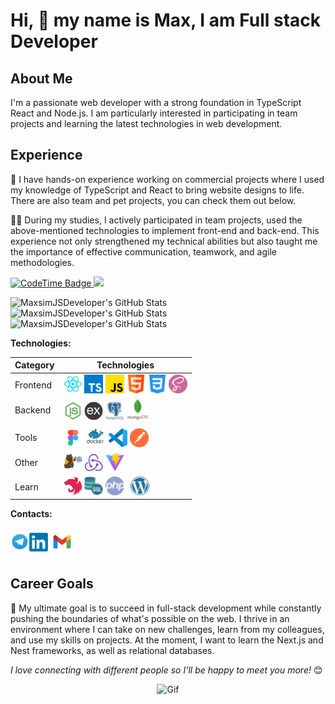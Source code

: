 # Hi, 👋 my name is Max, I am Full stack Developer

## About Me

I'm a passionate web developer with a strong foundation in TypeScript React and Node.js. I am particularly interested in participating in team projects and learning the latest technologies in web development.

## Experience

🚀 I have hands-on experience working on commercial projects where I used my knowledge of TypeScript and React to bring website designs to life. There are also team and pet projects, you can check them out below.

👨‍💻 During my studies, I actively participated in team projects, used the above-mentioned technologies to implement front-end and back-end. This experience not only strengthened my technical abilities but also taught me the importance of effective communication, teamwork, and agile methodologies.

<p align="left">
<a href="https://codetime.dev/ua/dashboard" target="_blank">
<img href="https://codetime.dev" alt="CodeTime Badge" src="https://img.shields.io/endpoint?style=social&color=222&url=https%3A%2F%2Fapi.codetime.dev%2Fshield%3Fid%3D25783%26project%3D%26in=0" height="20">
</a>
<a href="https://visitcount.itsvg.in">
  <img src="https://visitcount.itsvg.in/api?id=MaxsimJSDeveloper&label=Profile%20Views&pretty=true" height="20"/>
</a>
</p>

<img src="https://github-readme-stats.vercel.app/api?username=MaxsimJSDeveloper&theme=tokyonight&show_icons=true&hide_border=true&count_private=true" alt="MaxsimJSDeveloper's GitHub Stats" />

<img src="https://github-readme-stats.vercel.app/api/top-langs/?username=MaxsimJSDeveloper&theme=tokyonight&show_icons=true&hide_border=true&layout=compact" alt="MaxsimJSDeveloper's GitHub Stats" />

<img src="https://github-readme-streak-stats.herokuapp.com/?user=MaxsimJSDeveloper&theme=tokyonight&hide_border=true" alt="MaxsimJSDeveloper's GitHub Stats" />

**Technologies:**

<table>
  <thead>
    <tr>
      <th>Category</th>
      <th>Technologies</th>
    </tr>
  </thead>
  <tbody>
    <tr>
      <td>Frontend</td>
      <td>
        <a href="https://reactjs.org/" title="React" target="_blank"><img src="icons/react.png" width="30" alt="React" /></a>
        <a href="https://www.typescriptlang.org/" title="TypeScript" target="_blank"><img src="icons/typescript.png" width="30" alt="TypeScript" /></a>
        <a href="https://www.javascript.com/" title="JavaScript" target="_blank"><img src="icons/js.png" width="30" alt="JavaScript" /></a>
        <a href="https://html.com/" title="HTML" target="_blank"><img src="icons/html.png" width="30" alt="HTML" /></a>
        <a href="https://css.in.ua/" title="CSS" target="_blank"><img src="icons/css.png" width="30" alt="CSS" /></a>
        <a href="https://sass-lang.com/" title="SASS" target="_blank"><img src="icons/sass.png" width="30" alt="SASS" /></a>
      </td>
    </tr>
    <tr>
      <td>Backend</td>
      <td>
        <a href="https://nodejs.org/en" title="Node.js" target="_blank"><img src="icons/node.png" width="30" alt="Node.js" /></a>
        <a href="https://expressjs.com/ru/" title="Express" target="_blank"><img src="icons/express.png" width="30" alt="Express" /></a>
        <a href="https://www.postgresql.org/" title="PostgreSQL" target="_blank"><img src="icons/postgresql.png" width="30" alt="PostgreSQL" /></a>
        <a href="https://code.visualstudio.com/" title="VSCode" target="_blank"><img src="icons/mongodb.png" height="35" width="35" alt="MongoDB" /></a>
      </td>
    </tr>
    <tr>
      <td>Tools</td>
      <td>
        <a href="https://www.figma.com/" title="Figma" target="_blank"><img src="icons/figma.png" width="30" alt="Figma" /></a>
        <a href="https://code.visualstudio.com/" title="VSCode" target="_blank"><img src="icons/docker.png" width="35" alt="Docker" /></a>
        <a href="https://code.visualstudio.com/" title="VSCode" target="_blank"><img src="icons/vsCode.png" width="30" alt="VSCode" /></a>
        <a href="https://www.postman.com/" title="Postman" target="_blank"><img src="icons/postman.png" width="30" alt="Postman" /></a>
      </td>
    </tr>
    <tr>
      <td>Other</td>
      <td>
        <a href="https://zustand-demo.pmnd.rs/" title="Zustand" target="_blank"><img src="icons/zustand.png" width="30" alt="Zustand" /></a>
        <a href="https://redux.js.org/" title="Redux" target="_blank"><img src="icons/redux.png" width="30" alt="Redux" /></a>
        <a href="https://vitejs.dev/" title="Vite" target="_blank"><img src="icons/vite.png" width="30" alt="Vite" /></a>
      </td>
    </tr>
    <tr>
      <td>Learn</td>
      <td>
        <a href="https://nestjs.com/" title="NestJS" target="_blank"><img src="icons/nestJS.png" width="30" alt="NestJS" /></a>
        <a href="https://www.mysql.com/" title="MySQL" target="_blank"><img src="icons/sql.png" width="30" alt="MySQL" /></a>
        <a href="https://www.php.net/" title="PHP" target="_blank"><img src="icons/php.png" width="30" alt="PHP" /></a>
        <a href="https://developer.wordpress.org/" title="WordPress" target="_blank"><img src="icons/wordpress.png" height="30" alt="WordPress" /></a>
      </td>
    </tr>
  </tbody>
</table>

**Contacts:**

<div style="display: flex; align-items: center;">
  <a href="https://t.me/JsWEB_Developer" title="Telegram" target="_blank"><img src="icons/tg.png" width="30" alt="Telegram" /></a>
  <a href="http://www.linkedin.com/in/maksymholovko/" title="LinkedIn" target="_blank"><img src="icons/linkedIn.webp" width="30" alt="LinkedIn" /></a>
  <a href="mailto:golovkomaksim852@gmail.com"><img src="icons/gmail.png" width="45" height="45" alt="Gmail" /></a>
</div>

## Career Goals

🎯 My ultimate goal is to succeed in full-stack development while constantly pushing the boundaries of what's possible on the web. I thrive in an environment where I can take on new challenges, learn from my colleagues, and use my skills on projects. At the moment, I want to learn the Next.js and Nest frameworks, as well as relational databases.

<em>I love connecting with different people so I'll be happy to meet you more!</em> 😊

<div align="center">
  <img src="https://media.giphy.com/media/LnQjpWaON8nhr21vNW/giphy.gif" width="60" alt="Gif"/>
</div>
